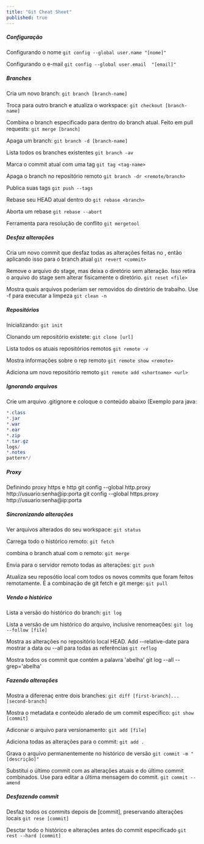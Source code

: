 ```yaml
---
title: "Git Cheat Sheet"
published: true
---
```


##### Configuração
Configurando o nome
`git config --global user.name "[nome]"`

Configurando o e-mail
`git config --global user.email  "[email]"`


##### Branches
Cria um novo branch:
`git branch [branch-name]`

Troca para outro branch e atualiza o workspace:
`git checkout [branch-name]`

Combina o branch especificado para dentro do branch atual. Feito em pull requests:
`git merge [branch]`

Apaga um branch:
`git branch -d [branch-name]`

Lista todos os branches existentes
`git branch -av`

Marca o commit atual com uma tag
`git tag <tag-name>`

Apaga o branch no repositório remoto
`git branch -dr <remote/branch>`

Publica suas tags
`git push --tags`

Rebase seu HEAD atual dentro do <branch>
`git rebase <branch>`

Aborta um rebase
`git rebase --abort`

Ferramenta para resolução de conflito
`git mergetool`

##### Desfaz alterações
Cria um novo commit que desfaz todas as alterações feitas no <commit>, então aplicando isso para o branch atual
`git revert <commit>`

Remove o arquivo do stage, mas deixa o diretório sem alteração. Isso retira o arquivo do stage sem alterar fisicamente o diretório.
`git reset <file>`

Mostra quais arquivos poderiam ser removidos do diretório de trabalho. Use -f para executar a limpeza
`git clean -n`


##### Repositórios
Inicializando:
`git init`

Clonando um repositório existete:
`git clone [url]`

Lista todos os atuais repositórios remotos
`git remote -v`

Mostra informações sobre o rep remoto
`git remote show <remote>`

Adiciona um novo repositório remoto
`git remote add <shortname> <url>`

##### Ignorando arquivos
Crie um arquivo .gitignore e coloque o conteúdo abaixo (Exemplo para java:
```java
*.class
*.jar
*.war
*.ear
*.zip
*.tar.gz
logs/
*.notes
pattern*/
```
##### Proxy
Definindo proxy https e http
git config --global http.proxy http://usuario:senha@ip:porta
git config --global https.proxy http://usuario:senha@ip:porta

##### Sincronizando alterações
Ver arquivos alterados do seu workspace:
`git status`

Carrega todo o histórico remoto:
`git fetch`

combina o branch atual com o remoto:
`git merge`

Envia para o servidor remoto todas as alterações:
`git push`

Atualiza seu reposótio local com todos os novos commits que foram feitos remotamente. É a combinação de git fetch e git merge:
`git pull`


##### Vendo o histórico
Lista a versão do histórico do branch:
`git log`

Lista a versão de um histórico do arquivo, inclusive renomeações:
`git log --follow [file]`

Mostra as alterações no repositório local HEAD. Add  --relative-date para mostrar a data ou --all para todas as referências
`git reflog`

Mostra todos os commit que contém a palavra 'abelha'
git log --all --grep='abelha'


##### Fazendo alterações
Mostra a diferenaç entre dois branches:
`git diff [first-branch]...[second-branch]`

Mostra o metadata e conteúdo alerado de um commit específico:
`git show [commit]`

Adiconar o arquivo para versionamento:
`git add [file]`

Adiciona todas as alterações para o commit:
`git add .`

Grava o arquivo permanentemente no histórico de versão
`git commit -m "[descrição]"`

Substitui o último commit com as alterações atuais e do último commit combinados. Use para editar a última mensagem do commit.
`git commit --amend`

##### Desfazendo commit
Desfaz todos os commits depois de [commit], preservando alterações locais
`git rese [commit]`

Desctar todo o histórico e alterações antes do commit especificado
`git rest --hard [commit]`




